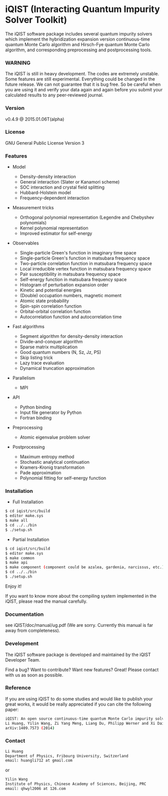 # iQIST (Interacting Quantum Impurity Solver Toolkit)

The iQIST software package includes several quantum impurity solvers which implement the hybridization expansion version continuous-time quantum Monte Carlo algorithm and Hirsch-Fye quantum Monte Carlo algorithm, and corresponding preprocessing and postprocessing tools.

### WARNING

The iQIST is still in heavy development. The codes are extremely unstable. Some features are still experimental. Everything could be changed in the future release. We can not guarantee that it is bug free. So be careful when you are using it and verify your data again and again before you submit your calculated results to any peer-reviewed journal.

### Version

v0.4.9 @ 2015.01.06T(alpha)

### License

GNU General Public License Version 3

### Features

* Model
    * Density-density interaction
    * General interaction (Slater or Kanamori scheme)
    * SOC interaction and crystal field splitting
    * Hubbard-Holstein model
    * Frequency-dependent interaction

* Measurement tricks
    * Orthogonal polynomial representation (Legendre and Chebyshev polynomials)
    * Kernel polynomial representation
    * Improved estimator for self-energy

* Observables
    * Single-particle Green's function in imaginary time space
    * Single-particle Green's function in matsubara frequency space
    * Two-particle correlation function in matsubara frequency space
    * Local irreducible vertex function in matsubara frequency space
    * Pair susceptibility in matsubara frequency space
    * Self-energy function in matsubara frequency space
    * Histogram of perturbation expansion order
    * Kinetic and potential energies
    * (Double) occupation numbers, magnetic moment
    * Atomic state probability
    * Spin-spin correlation function
    * Orbital-orbital correlation function
    * Autocorrelation function and autocorrelation time

* Fast algorithms
    * Segment algorithm for density-density interaction
    * Divide-and-conquer algorithm
    * Sparse matrix multiplication
    * Good quantum numbers (N, Sz, Jz, PS)
    * Skip listing trick
    * Lazy trace evaluation
    * Dynamical truncation approximation

* Parallelism
    * MPI

* API
    * Python binding
    * Input file generator by Python
    * Fortran binding

* Preprocessing
    * Atomic eigenvalue problem solver

* Postprocessing
    * Maximum entropy method
    * Stochastic analytical continuation
    * Kramers-Kronig transformation
    * Pade approximation
    * Polynomial fitting for self-energy function

### Installation
* Full Installation
```sh
$ cd iqist/src/build
$ editor make.sys
$ make all
$ cd ../../bin
$ ./setup.sh
```

* Partial Installation
```sh
$ cd iqist/src/build
$ editor make.sys
$ make common
$ make api
$ make component (component could be azalea, gardenia, narcissus, etc.)
$ cd ../../bin
$ ./setup.sh
```

Enjoy it!

If you want to know more about the compiling system implemented in the iQIST, please read the manual carefully.

### Documentation

see iQIST/doc/manual/ug.pdf (We are sorry. Currently this manual is far away from completeness).

### Development

The iQIST software package is developed and maintained by the iQIST Developer Team.

Find a bug? Want to contribute? Want new features? Great! Please contact with us as soon as possible.

### Reference

If you are using iQIST to do some studies and would like to publish your great works, it would be really appreciated if you can cite the following paper:

```sh
iQIST: An open source continuous-time quantum Monte Carlo impurity solver toolkit
Li Huang, Yilin Wang, Zi Yang Meng, Liang Du, Philipp Werner and Xi Dai
arXiv:1409.7573 (2014)
```

### Contact

```sh
Li Huang
Department of Physics, Fribourg University, Switzerland
email: huangli712 at gmail.com
```

or

```sh
Yilin Wang
Institute of Physics, Chinese Academy of Sciences, Beijing, PRC
email: qhwyl2006 at 126.com
```
